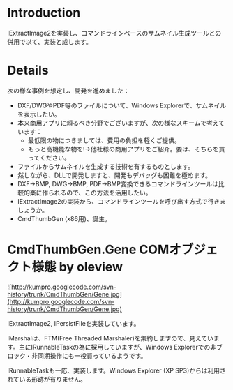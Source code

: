 # Introduction #

IExtractImage2を実装し、コマンドラインベースのサムネイル生成ツールとの併用で以て、実装と成します。

# Details #

次の様な事例を想定し、開発を進めました：
  * DXF/DWGやPDF等のファイルについて、Windows Explorerで、サムネイルを表示したい。
  * 本来商用アプリに頼るべき分野でございますが、次の様なスキームで考えています：
    * 最低限の物につきましては、費用の負担を軽くご提供。
    * もっと高機能な物を!→他社様の商用アプリをご紹介。要は、そちらを買ってください。
  * ファイルからサムネイルを生成する技術を有するものとします。
  * 然しながら、DLLで開発しますと、開発もデバッグも困難を極めます。
  * DXF→BMP, DWG→BMP, PDF→BMP変換できるコマンドラインツールは比較的楽に作られるので、この方法を活用したい。
  * IExtractImage2の実装から、コマンドラインツールを呼び出す方式で行きましょうか。
  * CmdThumbGen (x86用)、誕生。

# CmdThumbGen.Gene COMオブジェクト様態 by oleview #

![http://kumpro.googlecode.com/svn-history/trunk/CmdThumbGen/Gene.jpg](http://kumpro.googlecode.com/svn-history/trunk/CmdThumbGen/Gene.jpg)

IExtractImage2, IPersistFileを実装しています。

IMarshalは、FTM(Free Threaded Marshaler)を集約しますので、見えています。主にIRunnableTaskの為に採用していますが、Windows Explorerでの非ブロック・非同期操作にも一役買っているようです。

IRunnableTaskも一応、実装します。Windows Explorer (XP SP3)からは利用されている形跡が有りません。